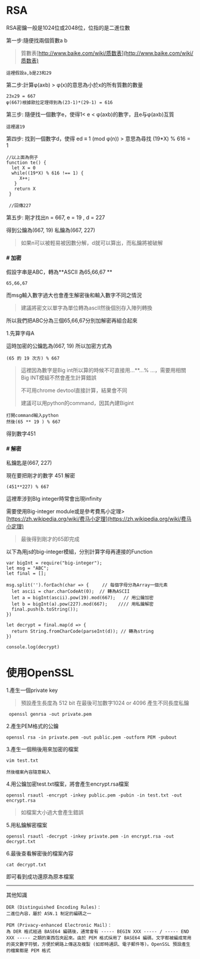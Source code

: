 # RSA

RSA密鑰一般是1024位或2048位，位指的是二進位數

第一步:隨便找兩個質數a b

> 質數表[http://www.baike.com/wiki/质数表](http://www.baike.com/wiki/质数表)

```
這裡假設a,b是23和29
```

第二步:計算φ\(axb\)       &gt; φ\(x\)的意思為小於x的所有質數的數量

```
23x29 = 667  
φ(667)根據歐拉定理得到為(23-1)*(29-1) = 616
```

第三步: 隨便找一個數字e，使得1&lt; e &lt; φ\(axb\)的數字，且e与φ\(axb\)互質

```
這裡選19
```

第四步: 找到一個數字d，使得 ed ≡ 1 \(mod φ\(n\)\)        &gt; 意思為尋找 \(19\*X\) % 616  = 1

```
//以上面為例子
function te() {
  let X = 0
  while((19*X) % 616 !== 1) {
     X++;
   }
   return X
 }

 //回傳227
```

第五步: 剛才找出n = 667,  e = 19 , d = 227

得到公鑰為\(667, 19\)  私鑰為\(667, 227\)

> 如果n可以被輕易被因數分解，d就可以算出，而私鑰將被破解

#### \# 加密

假設字串是ABC，轉為**ASCII 為65,66,67 **

```
65,66,67
```

而msg輸入數字過大也會產生解密後和輸入數字不同之情況

> 建議將密文以單字為單位轉為ascII然後個別存入陣列轉換

所以我們把ABC分為三個65,66,67分別加解密再組合起來

1.先算字母A

這時加密的公鑰匙為\(667, 19\) 所以加密方式為

```
(65 的 19 次方) % 667
```

> 這裡因為數字是Big int所以算的時候不可直接用...\*\*...% ...，需要用相關Big INT模組不然會產生計算錯誤
>
> 不可用chrome devtool直接計算，結果會不同
>
> 建議可以用python的command，因其內建Bigint

```
打開command輸入python
然後(65 ** 19 ) % 667
```

得到數字451

#### \# 解密

私鑰匙是\(667, 227\)

現在要把剛才的數字 451 解密

```
(451**227) % 667
```

這裡牽涉到BIg integer時常會出現infinity

需要使用Big-integer module或是參考費馬小定理&gt;[https://zh.wikipedia.org/wiki/费马小定理](https://zh.wikipedia.org/wiki/费马小定理)

> 最後得到剛才的65即完成

以下為用js的big-integer模組，分別計算字母再連接的Function

```
var bigInt = require("big-integer");
let msg = "ABC";
let final = [];

msg.split('').forEach(char => {     // 每個字母分為Array一個元素
  let ascii = char.charCodeAt(0);  // 轉為ASCII
  let a = bigInt(ascii).pow(19).mod(667);   // 用公鑰加密
  let b = bigInt(a).pow(227).mod(667);    //// 用私鑰解密
  final.push(b.toString());
})

let decrypt = final.map(d => {
  return String.fromCharCode(parseInt(d)); // 轉為string
})

console.log(decrypt)
```

# 使用OpenSSL

1.產生一個private key

> 預設產生長度為 512 bit  在最後可加數字1024 or 4096 產生不同長度私鑰

```
 openssl genrsa -out private.pem
```

2.產生PEM格式的公鑰

```
openssl rsa -in private.pem -out public.pem -outform PEM -pubout
```

3.產生一個稍後用來加密的檔案

```
vim test.txt

然後檔案內容隨意輸入
```

4.用公鑰加密test.txt檔案，將會產生encrypt.rsa檔案

```
openssl rsautl -encrypt -inkey public.pem -pubin -in test.txt -out encrypt.rsa
```

> 如檔案大小過大會產生錯誤

5.用私鑰解密檔案

```
openssl rsautl -decrypt -inkey private.pem -in encrypt.rsa -out decrypt.txt
```

6.最後查看解密後的檔案內容

```
cat decrypt.txt
```

即可看到成功還原為原本檔案





----- 



其他知識

```
DER (Distinguished Encoding Rules)：
二進位內容，屬於 ASN.1 制定的編碼之一

PEM (Privacy-enhanced Electronic Mail)：
為 DER 格式經過 BASE64 編碼後，通常會有 ----- BEGIN XXX ----- / ----- END XXX ----- 之類的東西包夾起來。由於 PEM 格式採用了 BASE64 編碼，文字都被編成常用的英文數字符號，方便於網路上傳送及複製 (如即時通訊、電子郵件等)。OpenSSL 預設產生的檔案都是 PEM 格式
```



